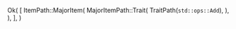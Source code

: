 Ok(
    [
        ItemPath::MajorItem(
            MajorItemPath::Trait(
                TraitPath(`std::ops::Add`),
            ),
        ),
    ],
)